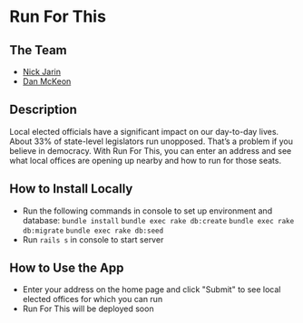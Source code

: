 # Run For This

## The Team

* [Nick Jarin](https://github.com/njarin)
* [Dan McKeon](https://github.com/danmckeon)

## Description

Local elected officials have a significant impact on our day-to-day lives. About 33% of state-level legislators run unopposed. That’s a problem if you believe in democracy. With Run For This, you can enter an address and see what local offices are opening up nearby and how to run for those seats.

## How to Install Locally

* Run the following commands in console to set up environment and database:
`bundle install`
`bundle exec rake db:create`
`bundle exec rake db:migrate`
`bundle exec rake db:seed`
* Run `rails s` in console to start server

## How to Use the App

* Enter your address on the home page and click "Submit" to see local elected offices for which you can run
* Run For This will be deployed soon
